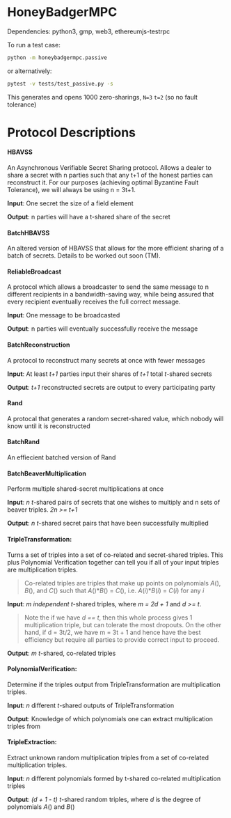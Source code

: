 # HoneyBadgerMPC

Dependencies: python3, gmp, web3, ethereumjs-testrpc

To run a test case:
    
```bash
python -m honeybadgermpc.passive
```

or alternatively:

```bash
pytest -v tests/test_passive.py -s
```
     
This generates and opens 1000 zero-sharings, `N=3` `t=2` (so no fault tolerance)

# Protocol Descriptions
#### HBAVSS
An Asynchronous Verifiable Secret Sharing protocol. Allows a dealer to share a secret with n parties such that any t+1 of the honest parties can reconstruct it. For our purposes (achieving optimal Byzantine Fault Tolerance), we will always be using n = 3t+1.

**Input**: One secret the size of a field element

**Output**: n parties will have a t-shared share of the secret

#### BatchHBAVSS
An altered version of HBAVSS that allows for the more efficient sharing of a batch of secrets. Details to be worked out soon (TM).

#### ReliableBroadcast
A protocol which allows a broadcaster to send the same message to n different recipients in a bandwidth-saving way, while being assured that every recipient eventually receives the full correct message.

**Input**: One message to be broadcasted

**Output**: n parties will eventually successfully receive the message

#### BatchReconstruction
A protocol to reconstruct many secrets at once with fewer messages

**Input**:  At least *t+1* parties input their shares of *t+1* total *t*-shared secrets 

**Output**: *t+1* reconstructed secrets are output to every participating party

#### Rand
A protocal that generates a random secret-shared value, which nobody will know until it is reconstructed

#### BatchRand
An effiecient batched version of Rand

#### BatchBeaverMultiplication 
Perform multiple shared-secret multiplications at once

**Input**: *n t*-shared pairs of secrets that one wishes to multiply and n sets of beaver triples. *2n >= t+1*

**Output**: *n t*-shared secret pairs that have been successfully multiplied

#### TripleTransformation: 
Turns a set of triples into a set of co-related and secret-shared triples. This plus Polynomial Verification together can tell you if all of your input triples are multiplication triples.
> Co-related triples are triples that make up points on polynomials *A*(), *B*(), and *C*() such that *A*()**B*() = *C*(), i.e. *A*(*i*)**B*(*i*) = *C*(*i*) for any *i*

**Input**: *m independent t*-shared triples, where *m = 2d + 1* and *d >= t*. 
>Note the if we have *d == t*, then this whole process gives 1 multiplication triple, but can tolerate the most dropouts. On the other hand, if d = 3t/2, we have m = 3t + 1 and hence have the best efficiency but require all parties to provide correct input to proceed.

**Output**:  *m t*-shared, co-related triples

#### PolynomialVerification: 
Determine if the triples output from TripleTransformation are multiplication triples.

**Input**: *n* different *t*-shared outputs of TripleTransformation

**Output**: Knowledge of which polynomials one can extract multiplication triples from

#### TripleExtraction: 
Extract unknown random multiplication triples from a set of co-related multiplication triples.

**Input**: *n* different polynomials formed by t-shared co-related multiplication triples

**Output**: *(d + 1 - t) t*-shared random triples, where *d* is the degree of polynomials *A*() and *B*()
